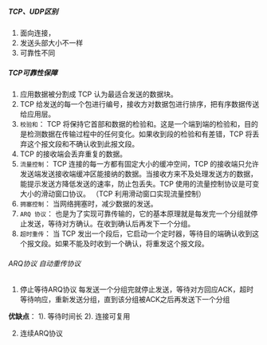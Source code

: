 ##### TCP、UDP区别

1. 面向连接，
2. 发送头部大小不一样
3. 可靠性不同

##### TCP可靠性保障

1. 应用数据被分割成 TCP 认为最适合发送的数据块。
2. TCP 给发送的每一个包进行编号，接收方对数据包进行排序，把有序数据传送给应用层。
3. `校验和`： TCP 将保持它首部和数据的检验和。这是一个端到端的检验和，目的是检测数据在传输过程中的任何变化。如果收到段的检验和有差错，TCP 将丢弃这个报文段和不确认收到此报文段。
4. TCP 的接收端会丢弃重复的数据。
5. `流量控制`： TCP 连接的每一方都有固定大小的缓冲空间，TCP 的接收端只允许发送端发送接收端缓冲区能接纳的数据。当接收方来不及处理发送方的数据，能提示发送方降低发送的速率，防止包丢失。TCP 使用的流量控制协议是可变大小的滑动窗口协议。 （TCP 利用滑动窗口实现流量控制）
6. `拥塞控制`： 当网络拥塞时，减少数据的发送。
7. `ARQ 协议`： 也是为了实现可靠传输的，它的基本原理就是每发完一个分组就停止发送，等待对方确认。在收到确认后再发下一个分组。
8. `超时重传`： 当 TCP 发出一个段后，它启动一个定时器，等待目的端确认收到这个报文段。如果不能及时收到一个确认，将重发这个报文段。

###### ARQ协议 自动重传协议

1. 停止等待ARQ协议
每发送一个分组完就停止发送，等待对方回应ACK，超时等待响应，重新发送分组，直到该分组被ACK之后再发送下一个分组

**优缺点**：
1). 等待时间长
2). 连接可复用

2. 连续ARQ协议
